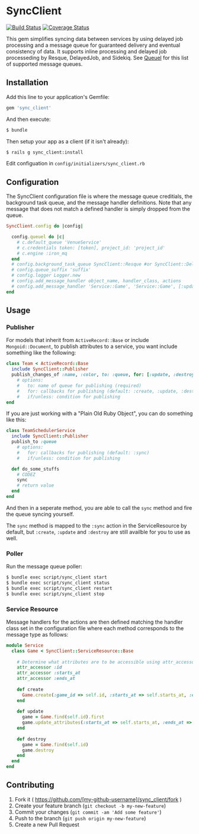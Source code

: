 # SyncClient
[![Build Status][build_status_image]][build_status]
[![Coverage Status][coverage_status_image]][coverage_status]

This gem simplifies syncing data between services by using delayed job processing and a message queue for guaranteed delivery and eventual consistency of data. It supports inline processing and delayed job processeding by Resque, DelayedJob, and Sidekiq. See [Queuel](https://rubygems.org/gems/sync_client) for this list of supported message queues.


## Installation

Add this line to your application's Gemfile:

```ruby
gem 'sync_client'
```

And then execute:

```bash
$ bundle
```

Then setup your app as a client (if it isn't already):

```bash
$ rails g sync_client:install
```

Edit configuation in `config/initializers/sync_client.rb`

## Configuration

The SyncClient configuration file is where the message queue creditials, the background task queue, and the message handler definitions. Note that any message that does not match a defined handler is simply dropped from the queue.

```ruby
SyncClient.config do |config|

  config.queuel do |c|
    # c.default_queue 'VenueService'
    # c.credentials token: [token], project_id: 'project_id'
    # c.engine :iron_mq
  end
  # config.background_task_queue SyncClient::Resque #or SyncClient::DelayedJob or write your own.
  # config.queue_suffix 'suffix'
  # config.logger Logger.new
  # config.add_message_handler object_name, handler_class, actions
  # config.add_message_handler 'Service::Game', 'Service::Game', [:update, :create, :destroy]
end
```


## Usage

### Publisher

For models that inherit from `ActiveRecord::Base` or include
`Mongoid::Document`, to publish attributes to a service, you want include
something like the following:

```ruby
class Team < ActiveRecord::Base
  include SyncClient::Publisher
  publish_changes_of :name, :color, to: :queue, for: [:update, :destroy], if: lambda{|team| !team.name.nil?}
    # options:
    #   to: name of queue for publishing (required)
    #   for: callbacks for publishing (default: :create, :update, :destroy)
    #   if/unless: condition for publishing
end
```

If you are just working with a "Plain Old Ruby Object", you can do something
like this:

```ruby
class TeamSchedulerService
  include SyncClient::Publisher
  publish_to :queue
    # options:
    #   for: callbacks for publishing (default: :sync)
    #   if/unless: condition for publishing

  def do_some_stuffs
    # CODEZ
    sync
    # return value
  end
end
```

And then in a seperate method, you are able to call the `sync` method and fire
the queue syncing yourself.

The `sync` method is mapped to the `:sync` action in the ServiceResource by
default, but `:create`, `:update` and `:destroy` are still availble for you to
use as well.


### Poller

Run the message queue poller:

```bash
$ bundle exec script/sync_client start
$ bundle exec script/sync_client status
$ bundle exec script/sync_client restart
$ bundle exec script/sync_client stop
```


### Service Resource

Message handlers for the actions are then defined matching the handler class set in the configuration file where each method corresponds to the message type as follows:

```ruby
module Service
  class Game < SyncClient::ServiceResource::Base
  
    # Determine what attributes are to be accessible using attr_accessors
    attr_accessor :id
    attr_accessor :starts_at
    attr_accessor :ends_at
  
    def create
      Game.create(:game_id => self.id, :starts_at => self.starts_at, :ends_at =>  self.ends_at)
    end
  
    def update
      game = Game.find(self.id).first
      game.update_attributes(:starts_at => self.starts_at, :ends_at => self.  ends_at)
    end
  
    def destroy
      game = Game.find(self.id)
      game.destroy
    end
  end
end
```

## Contributing

1. Fork it ( https://github.com/[my-github-username]/sync_client/fork )
2. Create your feature branch (`git checkout -b my-new-feature`)
3. Commit your changes (`git commit -am 'Add some feature'`)
4. Push to the branch (`git push origin my-new-feature`)
5. Create a new Pull Request

[build_status]: https://travis-ci.org/sportngin/sync_client
[build_status_image]: https://travis-ci.org/sportngin/sync_client.svg?branch=master
[coverage_status]: https://coveralls.io/r/sportngin/sync_client
[coverage_status_image]: https://img.shields.io/coveralls/sportngin/sync_client.svg

